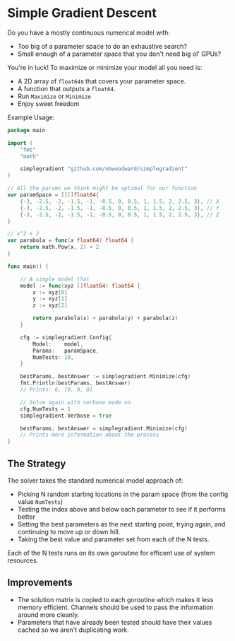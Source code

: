 # Simple Gradient Descent

Do you have a mostly continuous numerical model with:
- Too big of a parameter space to do an exhaustive search?
- Small enough of a parameter space that you don't need big ol' GPUs?

You're in luck! To maximize or minimize your model all you need is:
 - A 2D array of `float64`s that covers your parameter space.
 - A function that outputs a `float64`.
 - Run `Maximize` or `Minimize`
 - Enjoy sweet freedom

Example Usage:
```go
package main

import (
	"fmt"
	"math"

	simplegradient "github.com/nbwoodward/simplegradient"
)

// All the params we think might be optimal for our function
var paramSpace = [][]float64{
	{-3, -2.5, -2, -1.5, -1, -0.5, 0, 0.5, 1, 1.5, 2, 2.5, 3}, // X
	{-3, -2.5, -2, -1.5, -1, -0.5, 0, 0.5, 1, 1.5, 2, 2.5, 3}, // Y
	{-3, -2.5, -2, -1.5, -1, -0.5, 0, 0.5, 1, 1.5, 2, 2.5, 3}, // Z
}

// x^2 + 2
var parabola = func(x float64) float64 {
	return math.Pow(x, 2) + 2
}

func main() {

	// A simple model that
	model := func(xyz []float64) float64 {
		x := xyz[0]
		y := xyz[1]
		z := xyz[2]

		return parabola(x) + parabola(y) + parabola(z)
	}

	cfg := simplegradient.Config{
		Model:    model,
		Params:   paramSpace,
		NumTests: 10,
	}

	bestParams, bestAnswer := simplegradient.Minimize(cfg)
	fmt.Println(bestParams, bestAnswer)
	// Prints: 6, [0, 0, 0]

	// Solve again with verbose mode on
	cfg.NumTests = 1
	simplegradient.Verbose = true

	bestParams, bestAnswer = simplegradient.Minimize(cfg)
	// Prints more information about the process
}
```

## The Strategy
The solver takes the standard numerical model approach of:
- Picking N random starting locations in the param space (from the config value `NumTests`)
- Testing the index above and below each parameter to see if it performs better
- Setting the best parameters as the next starting point, trying again, and continuing to move up or down hill.
- Taking the best value and parameter set from each of the N tests.

Each of the N tests runs on its own goroutine for efficent use of system resources.

## Improvements
- The solution matrix is copied to each goroutine which makes it less memory efficient. Channels
should be used to pass the information around more cleanly.
- Parameters that have already been tested should have their values cached so we aren't duplicating work.
